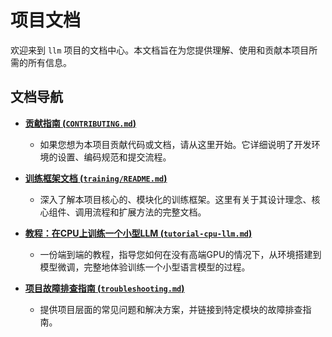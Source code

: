 # 项目文档

欢迎来到 `llm` 项目的文档中心。本文档旨在为您提供理解、使用和贡献本项目所需的所有信息。

## 文档导航

-   **[贡献指南 (`CONTRIBUTING.md`)](../CONTRIBUTING.md)**
    -   如果您想为本项目贡献代码或文档，请从这里开始。它详细说明了开发环境的设置、编码规范和提交流程。

-   **[训练框架文档 (`training/README.md`)](./training/README.md)**
    -   深入了解本项目核心的、模块化的训练框架。这里有关于其设计理念、核心组件、调用流程和扩展方法的完整文档。

-   **[教程：在CPU上训练一个小型LLM (`tutorial-cpu-llm.md`)](./tutorial-cpu-llm.md)**
    -   一份端到端的教程，指导您如何在没有高端GPU的情况下，从环境搭建到模型微调，完整地体验训练一个小型语言模型的过程。

-   **[项目故障排查指南 (`troubleshooting.md`)](./troubleshooting.md)**
    -   提供项目层面的常见问题和解决方案，并链接到特定模块的故障排查指南。
